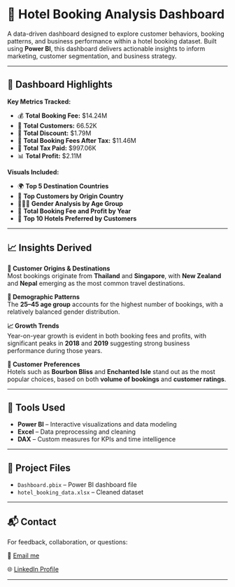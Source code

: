 # 🏨 Hotel Booking Analysis Dashboard

A data-driven dashboard designed to explore customer behaviors, booking patterns, and business performance within a hotel booking dataset. Built using **Power BI**, this dashboard delivers actionable insights to inform marketing, customer segmentation, and business strategy.

---

## 🧩 Dashboard Highlights

**Key Metrics Tracked:**

- 💰 **Total Booking Fee:** $14.24M  
- 👥 **Total Customers:** 66.52K  
- 🎁 **Total Discount:** $1.79M  
- 🧾 **Total Booking Fees After Tax:** $11.46M  
- 💸 **Total Tax Paid:** $997.06K  
- 📊 **Total Profit:** $2.11M  

**Visuals Included:**

- 🌍 **Top 5 Destination Countries**
- 🚩 **Top Customers by Origin Country**
- 🧑‍🤝‍🧑 **Gender Analysis by Age Group**
- 📆 **Total Booking Fee and Profit by Year**
- 🏨 **Top 10 Hotels Preferred by Customers**

---

## 📈 Insights Derived

**📍 Customer Origins & Destinations**  
Most bookings originate from **Thailand** and **Singapore**, with **New Zealand** and **Nepal** emerging as the most common travel destinations.

**👤 Demographic Patterns**  
The **25–45 age group** accounts for the highest number of bookings, with a relatively balanced gender distribution.

**📈 Growth Trends**  
Year-on-year growth is evident in both booking fees and profits, with significant peaks in **2018** and **2019** suggesting strong business performance during those years.

**🏨 Customer Preferences**  
Hotels such as **Bourbon Bliss** and **Enchanted Isle** stand out as the most popular choices, based on both **volume of bookings** and **customer ratings**.

---

## 🔧 Tools Used

- **Power BI** – Interactive visualizations and data modeling
- **Excel** – Data preprocessing and cleaning
- **DAX** – Custom measures for KPIs and time intelligence

---

## 📂 Project Files

- `Dashboard.pbix` – Power BI dashboard file
- `hotel_booking_data.xlsx` – Cleaned dataset

---

## 📬 Contact

For feedback, collaboration, or questions:

📧 [Email me](salahudeengbolahan10@gmail.com)

🌐 [LinkedIn Profile](https://www.linkedin.com/in/gbolahan-salahudeen?utm_source=share&utm_campaign=share_via&utm_content=profile&utm_medium=android_app) 


---

